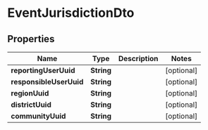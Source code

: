 # EventJurisdictionDto

## Properties
Name | Type | Description | Notes
------------ | ------------- | ------------- | -------------
**reportingUserUuid** | **String** |  |  [optional]
**responsibleUserUuid** | **String** |  |  [optional]
**regionUuid** | **String** |  |  [optional]
**districtUuid** | **String** |  |  [optional]
**communityUuid** | **String** |  |  [optional]
